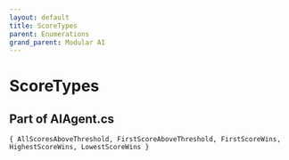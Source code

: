```yaml
---
layout: default
title: ScoreTypes
parent: Enumerations
grand_parent: Modular AI
---
```


# ScoreTypes

## Part of AIAgent.cs

`{ AllScoresAboveThreshold, FirstScoreAboveThreshold, FirstScoreWins, HighestScoreWins, LowestScoreWins }`
